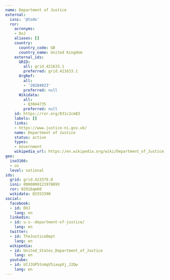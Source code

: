 ```yaml
---
name: Department of Justice
external:
  isni: '@todo'
  ror:
    acronyms:
    - DoJ
    aliases: []
    country:
      country_code: GB
      country_name: United Kingdom
    external_ids:
      GRID:
        all: grid.421633.1
        preferred: grid.421633.1
      OrgRef:
        all:
        - '20284023'
        preferred: null
      Wikidata:
        all:
        - Q3044735
        preferred: null
    id: https://ror.org/031c2cm83
    labels: []
    links:
    - https://www.justice-ni.gov.uk/
    name: Department of Justice
    status: active
    types:
    - Government
    wikipedia_url: https://en.wikipedia.org/wiki/Department_of_Justice_(Northern_Ireland)
geo:
  iso3166:
  - us
  level: national
ids:
  grid: grid.423379.8
  isni: 000000012197809X
  ror: 02916qm60
  wikidata: Q1553390
social:
  facebook:
  - id: DOJ
    lang: en
  linkedin:
  - id: u-s--department-of-justice/
    lang: en
  twitter:
  - id: TheJusticeDept
    lang: en
  wikipedia:
  - id: United_States_Department_of_Justice
    lang: en
  youtube:
  - id: UCJJGP5tnAqV5iaxpXj_J2Qw
    lang: en
---
```

